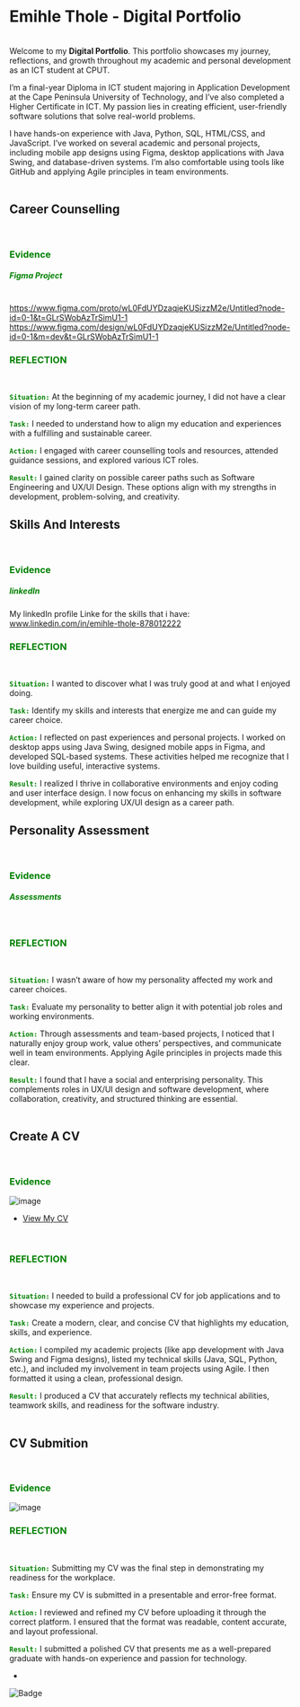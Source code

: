 # Emihle Thole - Digital Portfolio


<br />Welcome to my **Digital Portfolio**. This portfolio showcases my journey, reflections, and growth throughout my academic and personal development as an ICT student at CPUT.

I’m a final-year Diploma in ICT student majoring in Application Development at the Cape Peninsula University of Technology, and I’ve also completed a Higher Certificate in ICT. My passion lies in creating efficient, user-friendly software solutions that solve real-world problems.

I have hands-on experience with Java, Python, SQL, HTML/CSS, and JavaScript. I’ve worked on several academic and personal projects, including mobile app designs using Figma, desktop applications with Java Swing, and database-driven systems. I’m also comfortable using tools like GitHub and applying Agile principles in team environments.
<br />
<br />
<h2>Career Counselling</h2>
<br />

 <h3 style="color : green"> Evidence </h3>
<h5 style="color : green"> Figma Project </h5>

<br /> https://www.figma.com/proto/wL0FdUYDzaqjeKUSizzM2e/Untitled?node-id=0-1&t=GLrSWobAzTrSimU1-1
https://www.figma.com/design/wL0FdUYDzaqjeKUSizzM2e/Untitled?node-id=0-1&m=dev&t=GLrSWobAzTrSimU1-1
<br />


<h3 style="color : green"> REFLECTION </h3>
<br />

<code style="color : green">**Situation:**</code>
At the beginning of my academic journey, I did not have a clear vision of my long-term career path.

<code style="color : green">**Task:**</code>
I needed to understand how to align my education and experiences with a fulfilling and sustainable career.

 <code style="color : green">**Action:**</code>
I engaged with career counselling tools and resources, attended guidance sessions, and explored various ICT roles.

<code style="color : green">**Result:**</code>
I gained clarity on possible career paths such as Software Engineering and UX/UI Design. These options align with my strengths in development, problem-solving, and creativity.
<br />


<h2>Skills And Interests</h2>
 <br />
 
 <h3 style="color : green"> Evidence </h3>
<h5 style="color : green"> linkedIn </h5>

 My linkedIn profile Linke for the skills that i have:
www.linkedin.com/in/emihle-thole-878012222
 <br />



<h3 style="color : green"> REFLECTION </h3>
 <br />
 

<code style="color : green">**Situation:**</code>
I wanted to discover what I was truly good at and what I enjoyed doing.

<code style="color : green">**Task:**</code>
Identify my skills and interests that energize me and can guide my career choice.

<code style="color : green">**Action:**</code>
I reflected on past experiences and personal projects. I worked on desktop apps using Java Swing, designed mobile apps in Figma, and developed SQL-based systems. These activities helped me recognize that I love building useful, interactive systems.

<code style="color : green">**Result:**</code>
I realized I thrive in collaborative environments and enjoy coding and user interface design. I now focus on enhancing my skills in software development, while exploring UX/UI design as a career path.
<br />

<h2>Personality Assessment</h2>

<br />

 <h3 style="color : green"> Evidence </h3>
 <h5 style="color : green"> Assessments </h5>
 <br />

<h3 style="color : green"> REFLECTION </h3>
<br />


<code style="color : green">**Situation:**</code>
I wasn’t aware of how my personality affected my work and career choices.

<code style="color : green">**Task:**</code>
Evaluate my personality to better align it with potential job roles and working environments.

<code style="color : green">**Action:**</code>
Through assessments and team-based projects, I noticed that I naturally enjoy group work, value others’ perspectives, and communicate well in team environments. Applying Agile principles in projects made this clear.

<code style="color : green">**Result:**</code>
I found that I have a social and enterprising personality. This complements roles in UX/UI design and software development, where collaboration, creativity, and structured thinking are essential.
<br />
<br />
<h2>Create A CV</h2>
<br />

 <h3 style="color : green"> Evidence </h3>
 
 ![image](https://github.com/user-attachments/assets/cefba833-4f26-46e4-91c3-a09068917857)

 - [View My CV](Emihle_Thole_CV.pff)
   
<br />

 
 <h3 style="color : green"> REFLECTION </h3>
 <br />


<code style="color : green">**Situation:**</code>
I needed to build a professional CV for job applications and to showcase my experience and projects.

<code style="color : green">**Task:**</code>
Create a modern, clear, and concise CV that highlights my education, skills, and experience.

<code style="color : green">**Action:**</code>
I compiled my academic projects (like app development with Java Swing and Figma designs), listed my technical skills (Java, SQL, Python, etc.), and included my involvement in team projects using Agile. I then formatted it using a clean, professional design.

<code style="color : green">**Result:**</code>
I produced a CV that accurately reflects my technical abilities, teamwork skills, and readiness for the software industry.
<br />
<br />

<h2>CV Submition</h2>

<br />
<h3 style="color : green"> Evidence </h3>

![image](https://github.com/user-attachments/assets/b75700b6-b86b-4f9b-9daf-74e688df8396)
<br />


 <h3 style="color : green"> REFLECTION </h3>
<br />

 
<code style="color : green">**Situation:**</code>
Submitting my CV was the final step in demonstrating my readiness for the workplace.

<code style="color : green">**Task:**</code>
Ensure my CV is submitted in a presentable and error-free format.

<code style="color : green">**Action:**</code>
I reviewed and refined my CV before uploading it through the correct platform. I ensured that the format was readable, content accurate, and layout professional.

<code style="color : green">**Result:**</code>
I submitted a polished CV that presents me as a well-prepared graduate with hands-on experience and passion for technology.


- 
![Badge](https://img.shields.io/badge/My%20Evidence-blue)
















